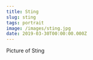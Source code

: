 ```yaml
---
title: Sting
slug: sting
tags: portrait
image: /images/sting.jpg
date: 2019-03-30T00:00:00.000Z
---
```

Picture of Sting
